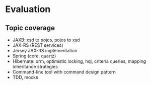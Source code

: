 # Evaluation

## Topic coverage

* JAXB: xsd to pojos, pojos to xsd
* JAX-RS (REST services)
* Jersey JAX-RS implementation
* Spring (core, quartz)
* Hibernate: orm, optimistic locking, hql, criteria queries, mapping inheritance strategies
* Command-line tool with command design pattern
* TDD, mocks

